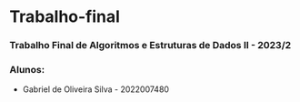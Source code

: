 # Trabalho-final
### Trabalho Final de Algoritmos e Estruturas de Dados II - 2023/2
### Alunos:
- Gabriel de Oliveira Silva - 2022007480